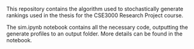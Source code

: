 This repository contains the algorithm used to stochastically generate rankings used in the thesis for the CSE3000 Research Project course.

The sim.ipynb notebook contains all the necessary code, outputting the generate profiles to an output folder. More details can be found in the notebook.
